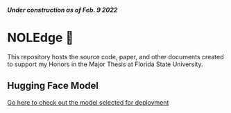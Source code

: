 ***Under construction as of Feb. 9 2022***

# NOLEdge 🧠

This repository hosts the source code, paper, and other documents created to support my Honors in the Major Thesis at Florida State University. 

## Hugging Face Model
[Go here to check out the model selected for deployment](https://huggingface.co/comacrae/roberta-paraphrasev2)

